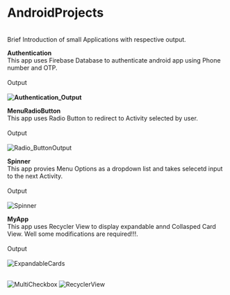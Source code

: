 # AndroidProjects

<br>Brief Introduction of small Applications with respective output. </br>

<b>Authentication</b> 
<br> This app uses Firebase Database to authenticate android app using Phone number and OTP.</br>
<br>Output</br>
<br><b>![Authentication_Output](https://user-images.githubusercontent.com/30630384/55549916-9f87d900-56f4-11e9-83f4-ad1470306135.png)</b></br>


<b>MenuRadioButton </b>
<br> This app uses Radio Button to redirect to Activity selected by user.</br>
<br>Output</br>
<br>![Radio_ButtonOutput](https://user-images.githubusercontent.com/30630384/56123698-99b2b300-5f92-11e9-9ca9-a04afb1e8fc1.PNG)</br>

<b>Spinner </b>
<br> This app provies Menu Options as a dropdown list and takes selecetd input to the next Activity.</br>
<br>Output</br>
<br> ![Spinner](https://user-images.githubusercontent.com/30630384/57184483-ddd20d00-6ed9-11e9-8bcf-1fab15d8e01f.png)</br>

<b>MyApp </b>
<br> This app uses Recycler View to display expandable annd Collasped Card View. Well some modifications are required!!!.</br>
<br>Output</br>
<br>![ExpandableCards](https://user-images.githubusercontent.com/30630384/57184484-de6aa380-6ed9-11e9-87ad-83f42588c720.png)</br>


<br>![MultiCheckbox](https://user-images.githubusercontent.com/30630384/57184489-e591b180-6ed9-11e9-8944-ccfe75cf00ee.png)
![RecyclerView](https://user-images.githubusercontent.com/30630384/57184490-e62a4800-6ed9-11e9-931a-73553193a05b.png) </br>
